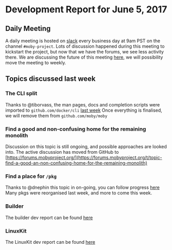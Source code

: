 # Development Report for June 5, 2017

## Daily Meeting

A daily meeting is hosted on [slack](https://dockercommunity.slack.com) every business day at 9am PST on the channel `#moby-project`.
Lots of discussion happened during this meeting to kickstart the project, but now that we have the forums, we see less activity there.
We are discussing the future of this meeting [here](https://forums.mobyproject.org/t/of-standups-future), we will possibility move the meeting
to weekly.

## Topics discussed last week

### The CLI split

Thanks to @tiborvass, the man pages, docs and completion scripts were imported to `github.com/docker/cli` [last week](https://github.com/docker/cli/pull/147)
Once everything is finalised, we will remove them from `github.com/moby/moby`

### Find a good and non-confusing home for the remaining monolith

Discussion on this topic is still ongoing, and possible approaches are looked into. The active discussion has moved
from GitHub to [https://forums.mobyproject.org/](https://forums.mobyproject.org/t/topic-find-a-good-an-non-confusing-home-for-the-remaining-monolith)


### Find a place for `/pkg`

Thanks to @dnephin this topic in on-going, you can follow progress [here](https://github.com/moby/moby/issues/32989)
Many pkgs were reorganised last week, and more to come this week.


### Builder

The builder dev report can be found [here](builder/2017-06-05.md)


### LinuxKit

The LinuxKit dev report can be found [here](https://github.com/linuxkit/linuxkit/blob/master/reports/2017-06-03.md)
